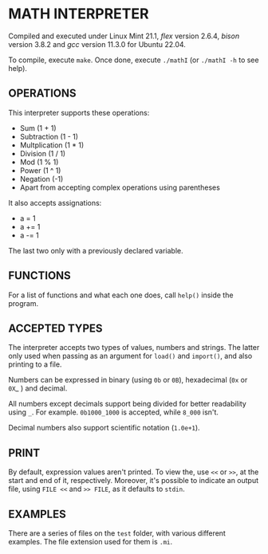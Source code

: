 # MATH INTERPRETER

Compiled and executed under Linux Mint 21.1, *flex* version 2.6.4, *bison* version 3.8.2 and *gcc* version 11.3.0 for Ubuntu 22.04.

To compile, execute `make`. Once done, execute `./mathI` (or `./mathI -h` to see help).

## OPERATIONS

This interpreter supports these operations:

- Sum (1 + 1)
- Subtraction (1 - 1)
- Multplication (1 * 1)
- Division (1 / 1)
- Mod (1 % 1)
- Power (1 ^ 1)
- Negation (-1)
- Apart from accepting complex operations using parentheses

It also accepts assignations:

- a = 1
- a += 1
- a -= 1

The last two only with a previously declared variable.

## FUNCTIONS

For a list of functions and what each one does, call `help()` inside the program.

## ACCEPTED TYPES 

The interpreter accepts two types of values, numbers and strings. The latter only used when passing as an argument for `load()` and `import()`, and also printing to a file.

Numbers can be expressed in binary (using `0b` or `0B`), hexadecimal (`0x` or `0X`_ ) and decimal.

All numbers except decimals support being divided for better readability using `_`. For example. `0b1000_1000` is accepted, while `8_000` isn't.

Decimal numbers also support scientific notation (`1.0e+1`).

## PRINT

By default, expression values aren't printed. To view the, use `<<` or `>>`, at the start and end of it, respectively. Moreover, it's possible to indicate an output file, using `FILE <<` and `>> FILE`, as it defaults to `stdin`.

## EXAMPLES

There are a series of files on the `test` folder, with various different examples. The file extension used for them is `.mi`.

